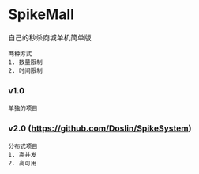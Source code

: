 # SpikeMall
   自己的秒杀商城单机简单版   
    
    两种方式    
    1. 数量限制
    2. 时间限制
### v1.0
    单独的项目

### v2.0 (https://github.com/Doslin/SpikeSystem)
    分布式项目
    1. 高并发
    2. 高可用
     
    


